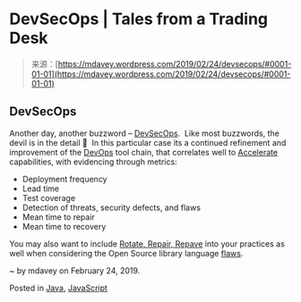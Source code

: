 <!--yml
category: 未分类
date: 2024-05-18 05:26:36
-->

# DevSecOps | Tales from a Trading Desk

> 来源：[https://mdavey.wordpress.com/2019/02/24/devsecops/#0001-01-01](https://mdavey.wordpress.com/2019/02/24/devsecops/#0001-01-01)

## DevSecOps

Another day, another buzzword – [DevSecOps](https://www.agileconnection.com/article/devsecops-incorporate-security-devops-reduce-software-risk).  Like most buzzwords, the devil is in the detail 🙂  In this particular case its a continued refinement and improvement of the [DevOps](https://cloudplatformonline.com/rs/248-TPC-286/images/DORA-State%20of%20DevOps.pdf) tool chain, that correlates well to [Accelerate](https://www.amazon.co.uk/dp/B07B9F83WM/ref=dp-kindle-redirect?_encoding=UTF8&btkr=1) capabilities, with evidencing through metrics:

*   Deployment frequency
*   Lead time
*   Test coverage
*   Detection of threats, security defects, and flaws
*   Mean time to repair
*   Mean time to recovery

You may also want to include [Rotate, Repair, Repave](https://www.youtube.com/watch?v=7AIpTodHXSo) into your practices as well when considering the Open Source library language [flaws](https://raconteur.uberflip.com/i/1084979-cybersecurity-2019/3?m4=).

~ by mdavey on February 24, 2019.

Posted in [Java](https://mdavey.wordpress.com/category/languages/java/), [JavaScript](https://mdavey.wordpress.com/category/languages/javascript/)